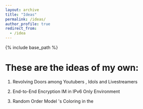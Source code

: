 ```yaml
---
layout: archive
title: "Ideas"
permalink: /ideas/
author_profile: true
redirect_from:
  - /idea
---
```


{% include base_path %}

# These are the ideas of my own: 

1. Revolving Doors among Youtubers , Idols and Livestreamers

2. End-to-End Encryption IM in IPv6 Only Environment

3. Random Order Model 's Coloring in the 
